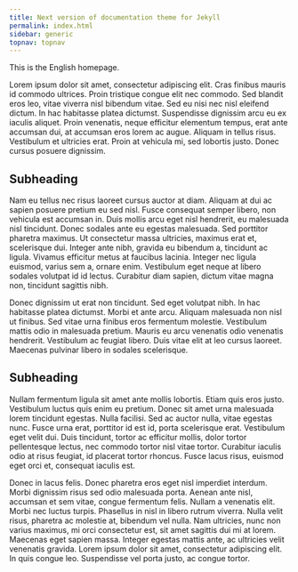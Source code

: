 ```yaml
---
title: Next version of documentation theme for Jekyll
permalink: index.html
sidebar: generic
topnav: topnav
---
```


This is the English homepage.

Lorem ipsum dolor sit amet, consectetur adipiscing elit. Cras finibus mauris id commodo ultrices. Proin tristique congue elit nec commodo. Sed blandit eros leo, vitae viverra nisl bibendum vitae. Sed eu nisi nec nisl eleifend dictum. In hac habitasse platea dictumst. Suspendisse dignissim arcu eu ex iaculis aliquet. Proin venenatis, neque efficitur elementum tempus, erat ante accumsan dui, at accumsan eros lorem ac augue. Aliquam in tellus risus. Vestibulum et ultricies erat. Proin at vehicula mi, sed lobortis justo. Donec cursus posuere dignissim.

## Subheading

Nam eu tellus nec risus laoreet cursus auctor at diam. Aliquam at dui ac sapien posuere pretium eu sed nisl. Fusce consequat semper libero, non vehicula est accumsan in. Duis mollis arcu eget nisl hendrerit, eu malesuada nisl tincidunt. Donec sodales ante eu egestas malesuada. Sed porttitor pharetra maximus. Ut consectetur massa ultricies, maximus erat et, scelerisque dui. Integer ante nibh, gravida eu bibendum a, tincidunt ac ligula. Vivamus efficitur metus at faucibus lacinia. Integer nec ligula euismod, varius sem a, ornare enim. Vestibulum eget neque at libero sodales volutpat id id lectus. Curabitur diam sapien, dictum vitae magna non, tincidunt sagittis nibh.

Donec dignissim ut erat non tincidunt. Sed eget volutpat nibh. In hac habitasse platea dictumst. Morbi et ante arcu. Aliquam malesuada non nisl ut finibus. Sed vitae urna finibus eros fermentum molestie. Vestibulum mattis odio in malesuada pretium. Mauris eu arcu venenatis odio venenatis hendrerit. Vestibulum ac feugiat libero. Duis vitae elit at leo cursus laoreet. Maecenas pulvinar libero in sodales scelerisque.

## Subheading

Nullam fermentum ligula sit amet ante mollis lobortis. Etiam quis eros justo. Vestibulum luctus quis enim eu pretium. Donec sit amet urna malesuada lorem tincidunt egestas. Nulla facilisi. Sed ac auctor nulla, vitae egestas nunc. Fusce urna erat, porttitor id est id, porta scelerisque erat. Vestibulum eget velit dui. Duis tincidunt, tortor ac efficitur mollis, dolor tortor pellentesque lectus, nec commodo tortor nisl vitae tortor. Curabitur iaculis odio at risus feugiat, id placerat tortor rhoncus. Fusce lacus risus, euismod eget orci et, consequat iaculis est.

Donec in lacus felis. Donec pharetra eros eget nisl imperdiet interdum. Morbi dignissim risus sed odio malesuada porta. Aenean ante nisl, accumsan et sem vitae, congue fermentum felis. Nullam a venenatis elit. Morbi nec luctus turpis. Phasellus in nisl in libero rutrum viverra. Nulla velit risus, pharetra ac molestie at, bibendum vel nulla. Nam ultricies, nunc non varius maximus, mi orci consectetur est, sit amet sagittis dui mi at lorem. Maecenas eget sapien massa. Integer egestas mattis ante, ac ultricies velit venenatis gravida. Lorem ipsum dolor sit amet, consectetur adipiscing elit. In quis congue leo. Suspendisse vel porta justo, ac congue tortor.
